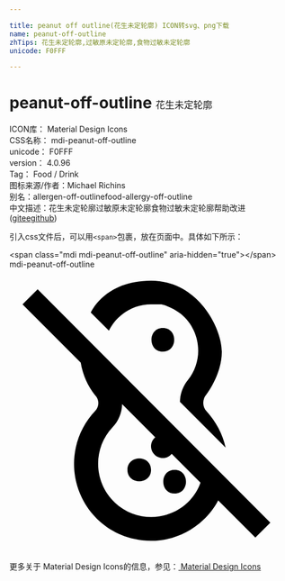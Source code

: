 ```yaml
---

title: peanut off outline(花生未定轮廓) ICON转svg、png下载
name: peanut-off-outline
zhTips: 花生未定轮廓,过敏原未定轮廓,食物过敏未定轮廓
unicode: F0FFF

---
```


# peanut-off-outline  <small style="font-size: 60%;font-weight: 100">花生未定轮廓</small>


<div class="detail-page">
<p>
<span>
ICON库：
<span class="badge-secondary badge">Material Design Icons</span> 
</span>
<br/>
<span>
CSS名称：
<span class="badge-secondary badge">mdi-peanut-off-outline</span> 
</span>
<br/>
<span>
unicode：
<span class="badge-secondary badge">F0FFF</span> 
</span>
<br/>
<span>
version：
<span class="badge-secondary badge">4.0.96</span> 
</span>
<br/>
<span>Tag：
<span class="badge-light badge">Food / Drink</span>
</span>
<br/>
<span>图标来源/作者：<span class="badge-light badge">Michael Richins</span></span> 
<br/>
<span>别名：<span class="badge-light badge">allergen-off-outline</span><span class="badge-light badge">food-allergy-off-outline</span></span><br/><span class="zh-detail">中文描述：<span class="badge-primary badge">花生未定轮廓</span><span class="badge-primary badge">过敏原未定轮廓</span><span class="badge-primary badge">食物过敏未定轮廓</span><span class="help-link"><span>帮助改进</span>(<a href="https://gitee.com/liuwave/icon-helper/edit/master/json/material/peanut-off-outline.json" target="_blank" rel="noopener noreferrer">gitee</a><a href="https://github.com/liuwave/icon-helper/edit/master/json/material/peanut-off-outline.json" target="_blank" rel="noopener noreferrer">github</a></span>)</span><br/>
</p>
</div>
<div class="alert alert-dark">
  <i class="mdi mdi-peanut-off-outline mdi-48px"></i>
  <i class="mdi mdi-peanut-off-outline mdi-36px"></i>
  <i class="mdi mdi-peanut-off-outline mdi-24px"></i>
  <i class="mdi mdi-peanut-off-outline mdi-18px"></i>
</div>
<div>
  <p>引入css文件后，可以用<code>&lt;span&gt;</code>包裹，放在页面中。具体如下所示：    
  </p>
  <div class="alert alert-primary" style="font-size: 14px">
    &lt;span class="mdi mdi-peanut-off-outline" aria-hidden="true"&gt;&lt;/span&gt;
    <copy-btn content='<span class="mdi mdi-peanut-off-outline" aria-hidden="true"></span>'></copy-btn>
  </div>
  <div class="alert alert-secondary">
    <i class="mdi mdi-peanut-off-outline"
    style="font-size: 24px"
    aria-hidden="true"></i> mdi-peanut-off-outline
    <copy-btn content="mdi-peanut-off-outline" btn-title="复制图标名称"></copy-btn>
  </div>
</div>
<div id="svg" class="svg-wrap">
<svg xmlns="http://www.w3.org/2000/svg" viewBox="0 0 24 24"><path d="M22.11 21.46L20.84 22.73L17.69 19.58C17.36 20.21 16.93 20.77 16.41 21.25C14.86 22.71 12.69 23.31 10.61 22.85C7.1 22.1 4.87 18.64 5.62 15.13C5.87 13.95 6.45 12.87 7.28 12C7.62 11.64 7.62 11.08 7.28 10.72C6.63 9.91 6.21 8.95 6.04 7.93L1.11 3L2.39 1.73L22.11 21.46M15.3 19.56C15.69 19.13 16 18.63 16.19 18.08L13.75 15.64C13.57 15.87 13.29 16 13 16C12.45 16 12 15.55 12 15C12 14.71 12.13 14.43 12.36 14.25L9.55 11.44C9.53 12.18 9.24 12.88 8.73 13.41C7.03 15.22 7.13 18.07 8.94 19.77L8.95 19.78C10.76 21.47 13.61 21.37 15.3 19.56M14 17C12.71 17 12.72 19 14 19C15.28 19 15.29 17 14 17M6.9 3.7L8.43 5.23C8.68 4.71 9.05 4.25 9.5 3.89C10.2 3.31 11.09 3 12 3H12.88C13.47 3.14 14 3.41 14.5 3.79C16.22 5.17 16.5 7.69 15.12 9.41C14.7 9.93 14.46 10.58 14.45 11.25L18.32 15.12C18.07 13.97 17.5 12.92 16.72 12.06C16.37 11.7 16.33 11.13 16.62 10.72C16.62 10.72 18 9 18 7S15.97.997 12 .997 6.9 3.7 6.9 3.7M12 17C12 15.71 10 15.72 10 17C10 18.28 12 18.29 12 17M13 5C11.71 5 11.72 7 13 7C14.28 7 14.29 5 13 5Z" /></svg>
</div>
<detail full-name='mdi-peanut-off-outline'></detail>
    
<div><p>更多关于 Material Design Icons的信息，参见：<a target="_blank" href="https://iconhelper.cn/material.html"> Material Design Icons</a>
</p></div>
